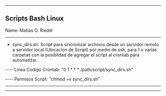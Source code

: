 -------------------
Scripts Bash Linux 
-------------------
Name: Matias O. Riedel

---------

- sync_dirs.sh: Script para sincronizar archivos desde un servidor remoto a servidor local (Ubicacion de Script) por medio de ssh, para 1 o varias carpetas con la posiblidad de agregar el script al crontab para automatizar.

---- Linea Codigo Crontab: "0 1 * * * /path/script/sync_dirs.sh"

---- Permisos Script: "chmod +x sync_dirs.sh"

---------

---------